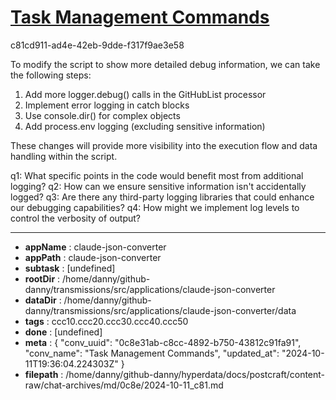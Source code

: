 # [Task Management Commands](https://claude.ai/chat/0c8e31ab-c8cc-4892-b750-43812c91fa91)

c81cd911-ad4e-42eb-9dde-f317f9ae3e58

 To modify the script to show more detailed debug information, we can take the following steps:

1. Add more logger.debug() calls in the GitHubList processor
2. Implement error logging in catch blocks
3. Use console.dir() for complex objects
4. Add process.env logging (excluding sensitive information)

These changes will provide more visibility into the execution flow and data handling within the script.

q1: What specific points in the code would benefit most from additional logging?
q2: How can we ensure sensitive information isn't accidentally logged?
q3: Are there any third-party logging libraries that could enhance our debugging capabilities?
q4: How might we implement log levels to control the verbosity of output?

---

* **appName** : claude-json-converter
* **appPath** : claude-json-converter
* **subtask** : [undefined]
* **rootDir** : /home/danny/github-danny/transmissions/src/applications/claude-json-converter
* **dataDir** : /home/danny/github-danny/transmissions/src/applications/claude-json-converter/data
* **tags** : ccc10.ccc20.ccc30.ccc40.ccc50
* **done** : [undefined]
* **meta** : {
  "conv_uuid": "0c8e31ab-c8cc-4892-b750-43812c91fa91",
  "conv_name": "Task Management Commands",
  "updated_at": "2024-10-11T19:36:04.224303Z"
}
* **filepath** : /home/danny/github-danny/hyperdata/docs/postcraft/content-raw/chat-archives/md/0c8e/2024-10-11_c81.md